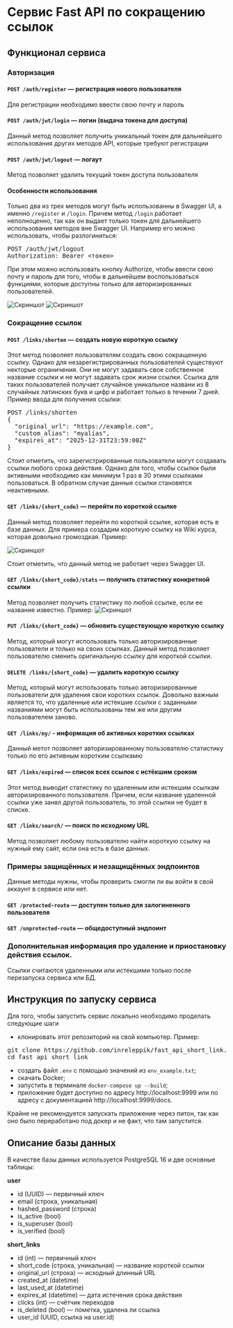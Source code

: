# Сервис Fast API по сокращению ссылок

## Функционал сервиса
### Авторизация

#### `POST /auth/register` — регистрация нового пользователя
Для регистрации необходимо ввести свою почту и пароль
#### `POST /auth/jwt/login` — логин (выдача токена для доступа)
Данный метод позволяет получить уникальный токен для дальнейшего использования других методов API, которые требуют регистрации
#### `POST /auth/jwt/logout` — логаут
Метод позволяет удалить текущий токен доступа пользователя
#### Особенности использования 
Только два из трех методов могут быть использованны в Swagger UI, а именно `/register` и `/login`. Причем метод `/login` работает неполноценно, так как он выдает только токен для дальнейшего использования методов вне Swagger UI. Например его можно использовать, чтобы разлогиниться:
<pre>
POST /auth/jwt/logout
Authorization: Bearer <токен>
</pre>

При этом можно использовать кнопку Authorize, чтобы ввести свою почту и пароль для того, чтобы в дальнейшем воспользоваться функциями, которые доступны только для авторизированных пользователей.

![Скриншот](images/Auth1.png)
![Скриншот](images/Auth2.png)


### Сокращение ссылок

#### `POST /links/shorten` — создать новую короткую ссылку
Этот метод позволяет пользователям создать свою сокращенную ссылку. Однако для незарегистрированных пользователей существуют некторые ограничения. Они не могут задавать свое собственное название ссылки и не могут задавать срок жизни ссылки. Ссылка для таких пользователей получает случайное уникальное названи из 8 случайных латинских букв и цифр и работает только в течении 7 дней. Пример ввода для получения ссылки:

<pre>
POST /links/shorten
{
  "original_url": "https://example.com",
  "custom_alias": "myalias",
  "expires_at": "2025-12-31T23:59:00Z"
}
</pre>

Стоит отметить, что зарегистрированные пользователи могут создавать ссылки любого срока действия. Однако для того, чтобы ссылки были активными необходимо как минимум 1 раз в 30 этими ссылками пользоваться. В обратном случае данные ссылки становятся неактивными.


#### `GET /links/{short_code}` — перейти по короткой ссылке 
Данный метод позволяет перейти по короткой ссылке, которая есть в базе данных. Для примера создадим короткую ссылку на Wiki курса, которая довольно громоздкая. Пример:


![Скриншот](images/Links.gif)


Стоит отметить, что данный метод не работает через Swagger UI.

#### `GET /links/{short_code}/stats` — получить статистику конкретной ссылки
Метод позволяет получить статистику по любой ссылке, если ее название известно. Пример:
![Скриншот](images/Stats.png)
#### `PUT /links/{short_code}` — обновить существующую короткую ссылку
Метод, который могут использовать только авторизированные пользователи и только на своих ссылках. Данный метод позволяет пользователю сменить оригинальную ссылку для короткой ссылки.
#### `DELETE /links/{short_code}` — удалить короткую ссылку
Метод, который могут использовать только авторизированные пользователи для удаления свои коротких ссылок. Довольно важным является то, что удаленные или истекшие ссылки с заданными названиями могут быть использованы тем же или другим пользователем заново.
#### `GET /links/my/` - информация об активных коротких ссылках
Данный метот позволяет авторизированному пользователю статистику только по его активным коротким ссылкамю
#### `GET /links/expired` — список всех ссылок с истёкшим сроком
Этот метод выводит статистику по удаленным или истекшим ссылкам авторизированного пользователя. Причем, если название удаленной ссылки уже занял другой пользователь, то этой ссылки не будет в списке.
#### `GET /links/search/` — поиск по исходному URL
Метод позволяет любому пользователю найти короткую ссылку на нужный ему сайт, если она есть в базе данных.

### Примеры защищённых и незащищённых эндпоинтов
Данные методы нужны, чтобы проверить смогли ли вы войти в свой аккаунт в сервисе или нет.
#### `GET /protected-route` — доступен только для залогиненного пользователя
#### `GET /unprotected-route` — общедоступный эндпоинт

### Дополнительная информация про удаление и приостановку действия ссылок.
Ссылки считаются удаленными или истекшими только после перезапуска сервиса или БД.

## Инструкция по запуску сервиса
Для того, чтобы запустить сервис локально необходимо проделать следующие шаги
- клонировать этот репозиторий на свой компьютер. Пример:

<pre>
git clone https://github.com/inreleppik/fast_api_short_link.git
cd fast_api_short_link
</pre>

- создать файл `.env` c помощью значений из `env_example.txt`;
- скачать Docker;
- запустить в терминале `docker-compose up --build`;
- приложение будет доступно по адресу http://localhost:9999 или по адресу с документацией http://localhost:9999/docs.

Крайне не рекомендуется запускать приложение через питон, так как оно было переработано под докер и не факт, что там запустится.

## Описание базы данных

В качестве базы данных используется PostgreSQL 16 и две основные таблицы:

**user**
- id (UUID) — первичный ключ
- email (строка, уникальная)
- hashed_password (строка)
- is_active (bool)
- is_superuser (bool)
- is_verified (bool)

**short_links**
- id (int) — первичный ключ
- short_code (строка, уникальная) — название короткой ссылки
- original_url (строка) — исходный длинный URL
- created_at (datetime)
- last_used_at (datetime)
- expires_at (datetime) — дата истечения срока действия
- clicks (int) — счётчик переходов
- is_deleted (bool) — пометка, удалена ли ссылка
- user_id (UUID, ссылка на user.id)